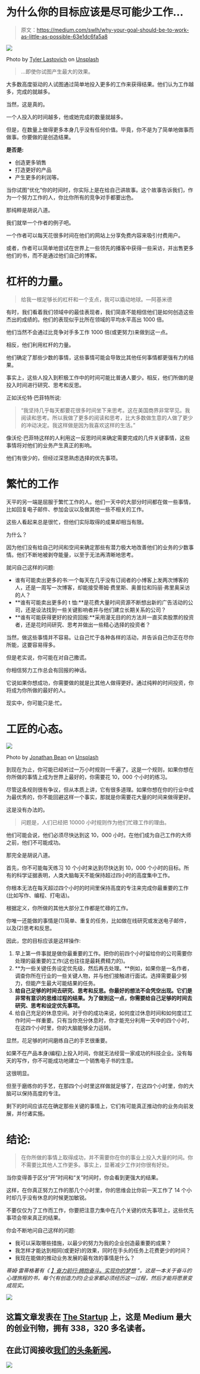 # 为什么你的目标应该是尽可能少工作…

> 原文：<https://medium.com/swlh/why-your-goal-should-be-to-work-as-little-as-possible-63e1dc6fa5a8>

![](img/ff11bdce89dfc99efd98e5a22522de35.png)

Photo by [Tyler Lastovich](https://unsplash.com/photos/QiOzTcjU6GA?utm_source=unsplash&utm_medium=referral&utm_content=creditCopyText) on [Unsplash](https://unsplash.com/search/photos/relaxation?utm_source=unsplash&utm_medium=referral&utm_content=creditCopyText)

> …即使你试图产生最大的效果。

大多数高度驱动的人试图通过简单地投入更多的工作来获得结果。他们认为工作越多，完成的就越多。

当然，这是真的。

一个人投入的时间越多，他或她完成的数量就越多。

但是，在数量上做得更多本身几乎没有任何价值。毕竟，你不是为了简单地做事而做事。你要做的是创造结果。

**是否是:**

*   创造更多销售
*   打造更好的产品
*   产生更多的利润等。

当你试图“优化”你的时间时，你实际上是在给自己讲故事。这个故事告诉我们，作为一个努力工作的人，你比你所有的竞争对手都要出色。

那纯粹是胡说八道。

我们就举一个作者的例子吧。

一个作者可以每天花很多时间在他们的网站上分享免费内容来吸引付费用户。

或者，作者可以简单地尝试在世界上一些领先的播客中获得一些采访，并出售更多他们的书，而不是通过他们自己的博客。

# 杠杆的力量。

> 给我一根足够长的杠杆和一个支点，我可以撬动地球。—阿基米德

有时，我们看着我们领域中的最佳表现者，我们简直不能相信他们是如何创造这些杰出的成绩的。他们的表现似乎比所在领域的平均水平高出 1000 倍。

他们当然不会通过比竞争对手多工作 1000 倍(或更努力)来做到这一点。

相反，他们利用杠杆的力量。

他们确定了那些少数的事情，这些事情可能会导致比其他任何事情都更强有力的结果。

事实上，这些人投入到积极工作中的时间可能比普通人要少。相反，他们所做的是投入时间进行研究、思考和反思。

正如沃伦特·巴菲特所说:

> “我坚持几乎每天都要花很多时间坐下来思考。这在美国商界非常罕见。我阅读和思考。所以我做了更多的阅读和思考，比大多数做生意的人做了更少的冲动决定。我这样做是因为我喜欢这样的生活。”

像沃伦·巴菲特这样的人利用这一反思时间来确定需要完成的几件关键事情，这些事情将对他们的业务产生真正的影响。

他们有很少的，但经过深思熟虑选择的优先事项。

# 繁忙的工作

天平的另一端是屈服于繁忙工作的人。他们一天中的大部分时间都在做一些事情，比如回复电子邮件、参加会议以及做其他一些不相关的工作。

这些人看起来总是很忙，但他们实际取得的成果却相当有限。

为什么？

因为他们没有给自己时间和空间来确定那些有潜力极大地改善他们的业务的少数事情。他们不断地被剥夺能量，以至于无法再清晰地思考。

就问自己这样的问题:

*   谁有可能卖出更多的书:一个每天在几乎没有订阅者的小博客上发两次博客的人，还是一周写一次博客，却能接受蒂姆·费里斯、奥普拉和玛丽·弗里奥采访的人？
*   **谁有可能卖出更多的 t 恤:**是花费大量时间资源不断想出新的广告活动的公司，还是设法找到一些关键影响者并与他们建立长期关系的公司？
*   **谁有可能获得更好的投资回报:**采用漫无目的的方法并一直买卖股票的投资者，还是花时间研究、思考并做出一些精心选择的投资者？

当然，做这些事情并不容易。让自己忙于各种各样的活动，并告诉自己你正在尽你所能，这要容易得多。

但是老实说，你可能在对自己撒谎。

你相信努力工作总会有回报的神话。

它说如果你想成功，你需要做的就是比其他人做得更好。通过纯粹的时间投资，你将成为你所做的最好的人。

现实中，你可能只是:忙。

# 工匠的心态。

![](img/e28104fa8c9c6661d9cb794ac15849c3.png)

Photo by [Jonathan Bean](https://unsplash.com/photos/aZGNnaXkHNI?utm_source=unsplash&utm_medium=referral&utm_content=creditCopyText) on [Unsplash](https://unsplash.com/search/photos/blacksmith?utm_source=unsplash&utm_medium=referral&utm_content=creditCopyText)

到现在为止，你可能已经听过一万小时规则一千遍了。这是一个规则，如果你想在你所做的事情上成为世界上最好的，你需要花 10，000 个小时的练习。

尽管这条规则很有争议，但从本质上讲，它有很多道理。如果你想在你的行业中成为最优秀的，你不能回避这样一个事实，那就是你需要花大量的时间来做得更好。

这是没有办法的。

> 问题是，人们已经把 10000 小时规则作为他们忙碌工作的理由。

他们可能会说，他们必须尽快达到这 10，000 小时。在他们成为自己工作的大师之前，他们不可能成功。

那完全是胡说八道。

首先，你不可能每天练习 10 个小时来达到尽快达到 10，000 个小时的目标。所有的科学证据表明，人类大脑每天不能保持超过四小时的高度集中工作。

你根本无法在每天超过四个小时的时间里保持高度的专注来完成你最重要的工作(比如写作、编程、打电话)。

根据定义，你所做的其他大部分工作都是忙碌的工作。

你唯一还能做的事情是(1)简单、重复的任务，比如做在线研究或发送电子邮件，以及(2)思考和反思。

因此，您的目标应该是这样操作:

1.  早上第一件事就是做你最重要的工作。把你的前四个小时留给你的公司需要你处理的最重要的工作(这也往往是最耗费精力的)。
2.  **为一些关键任务设定优先级，然后再去处理。**例如，如果你是一名作者，调查你所在行业的一些关键人物，并与他们接触进行面试。选择需要最少努力，但能产生最大可能结果的任务。
3.  **给自己足够的时间去研究、思考和反思。你最好的想法不会凭空出现。它们是非常有意识的思维过程的结果。为了做到这一点，你需要给自己足够的时间去研究、思考和设定优先事项。**
4.  给自己充足的休息空间。对于你的成功来说，如何度过休息时间和如何度过工作时间一样重要。只有当你充分休息时，你才能充分利用一天中的四个小时，在这四个小时里，你的大脑能够全力运转。

显然，花足够的时间磨练自己的手艺很重要。

如果不在产品本身(编程)上投入时间，你就无法经营一家成功的科技企业。没有每天的写作，你不可能成功地建立一个销售电子书的生意。

这很明显。

但至于磨练你的手艺，在那四个小时里这样做就足够了，在这四个小时里，你的大脑可以保持高度的专注。

剩下的时间应该花在确定那些关键的事情上，它们有可能真正推动你的业务向前发展，并付诸实施。

# 结论:

> 在你所做的事情上取得成功，并不需要你在你的事业上投入大量的时间。你不需要比其他人工作更多。事实上，显著减少工作对你很有好处。

当你变得善于区分“开”时间和“关”时间时，你会看到更强大的结果。

这样，在你真正努力工作的那几个小时里，你的思维会比你前一天工作了 14 个小时却几乎没有休息的时候更加敏锐。

不要仅仅为了工作而工作，你要把注意力集中在几个关键的优先事项上，这些优先事项会带来真正的结果。

你会不断地问自己这样的问题:

*   我可以采取哪些措施，以最少的努力为我的企业创造最重要的成果？
*   我怎样才能达到相同(或更好)的效果，同时在手头的任务上花费更少的时间？
*   我现在能做的推动业务发展的最有效的事情是什么？

*蒂姆·雷蒂格著有《* [*】奋力前行:拥抱奋斗。实现你的梦想*](https://www.amazon.com/dp/B07DK6QSLN) *”。这是一本关于奋斗的心理旅程的书，每个(有创造力的)企业家都必须经历这一过程，然后才能将愿景变成现实。*

[![](img/308a8d84fb9b2fab43d66c117fcc4bb4.png)](https://medium.com/swlh)

## 这篇文章发表在 [The Startup](https://medium.com/swlh) 上，这是 Medium 最大的创业刊物，拥有 338，320 多名读者。

## 在此订阅接收[我们的头条新闻](http://growthsupply.com/the-startup-newsletter/)。

[![](img/b0164736ea17a63403e660de5dedf91a.png)](https://medium.com/swlh)